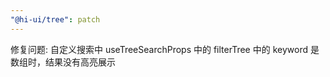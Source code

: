 ```yaml
---
"@hi-ui/tree": patch
---
```


修复问题: 自定义搜索中 useTreeSearchProps 中的 filterTree 中的 keyword 是数组时，结果没有高亮展示
